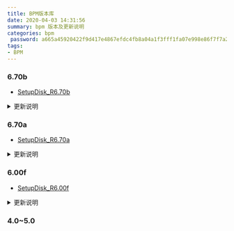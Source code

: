 ```yaml
---
title: BPM版本库
date: 2020-04-03 14:31:56
summary: bpm 版本及更新说明
categories: bpm
 password: a665a45920422f9d417e4867efdc4fb8a04a1f3fff1fa07e998e86f7f7a27ae3
tags:
- BPM
---
```


### 6.70b
-  [SetupDisk_R6.70b](http://qn.lxyzy.top/SetupDisk__R6.70b.rar)
<details>
<summary>更新说明</summary>

 1. "数据库若设置TaskID为主键，表单提交提示TaskID不能为空（紧急）
由Oracle自增列判断优化引起"
 2. "彻底修正Asp.net FormsAuthentication Cookie为Lax的问题
虽然以前将SameSite强制设置为None起到一定作用，但现在发现None也是有问题的
    1.chrome 64位版本80.0.3987.149 http请求不接受SameSite=None 的cookie（只能在https中使用），当http场合发送这样的cookie时，浏览器认为cookie错误，结果：在某些电脑上，BPM网站登录时输入正确账密后，登录页面不跳转
    2.Response.Redirect时FormsAuthentication cookie为None或Lax有时不会传递到目标页面（Lax总是不传，None看浏览器版本），表现为：移动端打开PC表单某些情况下不会直接打开表单，而是跳转到登录页面的问题
    目前采用解决办法：SameSite既不是Lax也不是None而是空
    老版本可拷贝WEB\App_Code\YZSoft\Helper\YZAuthHelper.cs的2个方法：
    public static void SetAuthCookie(string account)
    public static void SetAuthCookie(string account, string token)"



</details>


### 6.70a
-  [SetupDisk_R6.70a](http://qn.lxyzy.top/SetupDisk__R6.70a.rar)
<details>
<summary>更新说明</summary>

 1. "服务器端.net环境需4.5以上（原来是4.0），客户端还是4.0
 2. 服务器和WEB Newtonsoft.Json都升级为12.0.01
 2. 升级原因：系统使用的部分库需要.net4.5"
 2. ESB2.0推出，除数据源外还支持输出，原ESB建的内容仍可用，也可修改，但取消新增功能
 2. 推出队列，支持异步输出
 2. 运维\任务移交模块，切换用户后，任务列表不会自动更新
 2. 报表设计器设计的报表没有导出Grid的按钮


</details>



### 6.00f
-  [SetupDisk_R6.00f](http://qn.lxyzy.top/SetupDisk_R6.00f.rar)
<details>
<summary>更新说明</summary>

 1. 流程运维 ，任务移交时选择 在途申请的任务移交会出错
 2. 应用客制模块，记录授权，点击报错
 2.  集成管理，添加BPM服务器，示例数据端口为1590,建议1580
 2. 报表，明细表没有记录勾选的字段。下次设置需重新勾选
 2. 下拉列表通过别的字段过滤 ，然后赋值给金额。移动端输入数据没有过滤出结果时，金额字段为上一次过滤的结果，应该为空过滤增加!=选项（涉及表单数据源和开窗查询）
 2. "支持数据库连接信息存储到外部系统，在Server.config,database节，增加ConnectionStringProvider配置项，如下：
 <ConnectionStringProvider>MyConnectionProvider.Provider,MyConnectionProvider</ConnectionStringProvider>
 新建库：MyConnectionProvider.dll，添加类：MyConnectionProvider.Provider
 实现接口：
 BPM.Server.Interface.IConnectionStringProvider，通过GetConnectionString方法返回连接字符串"

 2. 6.00f主数据库支持Oracle
 2. 在阅示节点，处理人再次启用阅示，选择人员，提交后报错
 2. ExtServer对应的.svr文件中连接信息，用户名、密码加密（对于已存在的ExtServer，重新保存后会自动加密）
 2. 访问控制模块，增加资源权限管理，可授权资源管理员和授权管理员，资源管理员可在后台模块编辑资源，授权管理员可在运维模块修改资源权限
 2. 一人多岗，增加设置缺省职位，管理员在组织管理中修改，个人在岗位地图中修改，在起流程时，缺省职位显示在最前面

</details>


### 4.0~5.0

